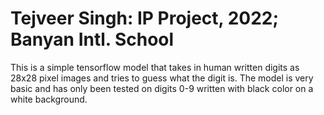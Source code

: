 # Tejveer Singh: IP Project, 2022; Banyan Intl. School
This is a simple tensorflow model that takes in human written digits as 28x28 pixel images and tries to guess what the digit is. The model is very basic and has only been tested on digits 0-9 written with black color on a white background.

